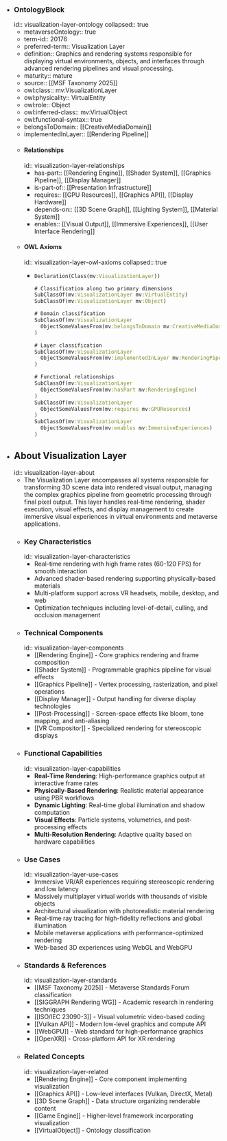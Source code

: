 - ### OntologyBlock
  id:: visualization-layer-ontology
  collapsed:: true
	- metaverseOntology:: true
	- term-id:: 20176
	- preferred-term:: Visualization Layer
	- definition:: Graphics and rendering systems responsible for displaying virtual environments, objects, and interfaces through advanced rendering pipelines and visual processing.
	- maturity:: mature
	- source:: [[MSF Taxonomy 2025]]
	- owl:class:: mv:VisualizationLayer
	- owl:physicality:: VirtualEntity
	- owl:role:: Object
	- owl:inferred-class:: mv:VirtualObject
	- owl:functional-syntax:: true
	- belongsToDomain:: [[CreativeMediaDomain]]
	- implementedInLayer:: [[Rendering Pipeline]]
	- #### Relationships
	  id:: visualization-layer-relationships
		- has-part:: [[Rendering Engine]], [[Shader System]], [[Graphics Pipeline]], [[Display Manager]]
		- is-part-of:: [[Presentation Infrastructure]]
		- requires:: [[GPU Resources]], [[Graphics API]], [[Display Hardware]]
		- depends-on:: [[3D Scene Graph]], [[Lighting System]], [[Material System]]
		- enables:: [[Visual Output]], [[Immersive Experiences]], [[User Interface Rendering]]
	- #### OWL Axioms
	  id:: visualization-layer-owl-axioms
	  collapsed:: true
		- ```clojure
		  Declaration(Class(mv:VisualizationLayer))

		  # Classification along two primary dimensions
		  SubClassOf(mv:VisualizationLayer mv:VirtualEntity)
		  SubClassOf(mv:VisualizationLayer mv:Object)

		  # Domain classification
		  SubClassOf(mv:VisualizationLayer
		    ObjectSomeValuesFrom(mv:belongsToDomain mv:CreativeMediaDomain)
		  )

		  # Layer classification
		  SubClassOf(mv:VisualizationLayer
		    ObjectSomeValuesFrom(mv:implementedInLayer mv:RenderingPipeline)
		  )

		  # Functional relationships
		  SubClassOf(mv:VisualizationLayer
		    ObjectSomeValuesFrom(mv:hasPart mv:RenderingEngine)
		  )
		  SubClassOf(mv:VisualizationLayer
		    ObjectSomeValuesFrom(mv:requires mv:GPUResources)
		  )
		  SubClassOf(mv:VisualizationLayer
		    ObjectSomeValuesFrom(mv:enables mv:ImmersiveExperiences)
		  )
		  ```
- ## About Visualization Layer
  id:: visualization-layer-about
	- The Visualization Layer encompasses all systems responsible for transforming 3D scene data into rendered visual output, managing the complex graphics pipeline from geometric processing through final pixel output. This layer handles real-time rendering, shader execution, visual effects, and display management to create immersive visual experiences in virtual environments and metaverse applications.
	- ### Key Characteristics
	  id:: visualization-layer-characteristics
		- Real-time rendering with high frame rates (60-120 FPS) for smooth interaction
		- Advanced shader-based rendering supporting physically-based materials
		- Multi-platform support across VR headsets, mobile, desktop, and web
		- Optimization techniques including level-of-detail, culling, and occlusion management
	- ### Technical Components
	  id:: visualization-layer-components
		- [[Rendering Engine]] - Core graphics rendering and frame composition
		- [[Shader System]] - Programmable graphics pipeline for visual effects
		- [[Graphics Pipeline]] - Vertex processing, rasterization, and pixel operations
		- [[Display Manager]] - Output handling for diverse display technologies
		- [[Post-Processing]] - Screen-space effects like bloom, tone mapping, and anti-aliasing
		- [[VR Compositor]] - Specialized rendering for stereoscopic displays
	- ### Functional Capabilities
	  id:: visualization-layer-capabilities
		- **Real-Time Rendering**: High-performance graphics output at interactive frame rates
		- **Physically-Based Rendering**: Realistic material appearance using PBR workflows
		- **Dynamic Lighting**: Real-time global illumination and shadow computation
		- **Visual Effects**: Particle systems, volumetrics, and post-processing effects
		- **Multi-Resolution Rendering**: Adaptive quality based on hardware capabilities
	- ### Use Cases
	  id:: visualization-layer-use-cases
		- Immersive VR/AR experiences requiring stereoscopic rendering and low latency
		- Massively multiplayer virtual worlds with thousands of visible objects
		- Architectural visualization with photorealistic material rendering
		- Real-time ray tracing for high-fidelity reflections and global illumination
		- Mobile metaverse applications with performance-optimized rendering
		- Web-based 3D experiences using WebGL and WebGPU
	- ### Standards & References
	  id:: visualization-layer-standards
		- [[MSF Taxonomy 2025]] - Metaverse Standards Forum classification
		- [[SIGGRAPH Rendering WG]] - Academic research in rendering techniques
		- [[ISO/IEC 23090-3]] - Visual volumetric video-based coding
		- [[Vulkan API]] - Modern low-level graphics and compute API
		- [[WebGPU]] - Web standard for high-performance graphics
		- [[OpenXR]] - Cross-platform API for XR rendering
	- ### Related Concepts
	  id:: visualization-layer-related
		- [[Rendering Engine]] - Core component implementing visualization
		- [[Graphics API]] - Low-level interfaces (Vulkan, DirectX, Metal)
		- [[3D Scene Graph]] - Data structure organizing renderable content
		- [[Game Engine]] - Higher-level framework incorporating visualization
		- [[VirtualObject]] - Ontology classification
